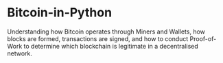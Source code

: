 # Bitcoin-in-Python

Understanding how Bitcoin operates through Miners and Wallets, how blocks are formed, transactions are signed, and how to conduct Proof-of-Work to determine which blockchain is legitimate in a decentralised network.
